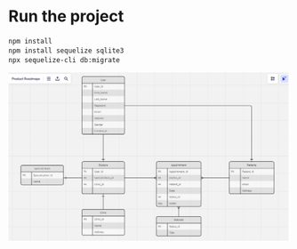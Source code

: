 # Run the project

```bash
npm install
npm install sequelize sqlite3
npx sequelize-cli db:migrate
```
![plot](./images/diagrama.png)
